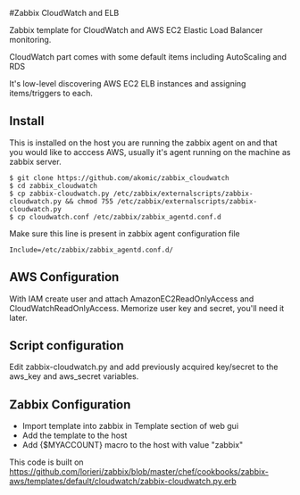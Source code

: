 #Zabbix CloudWatch and ELB

Zabbix template for CloudWatch and AWS EC2 Elastic Load Balancer monitoring.

CloudWatch part comes with some default items including AutoScaling and RDS

It's low-level discovering AWS EC2 ELB instances and assigning items/triggers to each.


## Install
This is installed on the host you are running the zabbix agent on and that you would like to acccess AWS, usually it's agent running on the machine as zabbix server.

```
$ git clone https://github.com/akomic/zabbix_cloudwatch
$ cd zabbix_cloudwatch
$ cp zabbix-cloudwatch.py /etc/zabbix/externalscripts/zabbix-cloudwatch.py && chmod 755 /etc/zabbix/externalscripts/zabbix-cloudwatch.py
$ cp cloudwatch.conf /etc/zabbix/zabbix_agentd.conf.d

```
Make sure this line is present in zabbix agent configuration file

```
Include=/etc/zabbix/zabbix_agentd.conf.d/
```

## AWS Configuration

With IAM create user and attach AmazonEC2ReadOnlyAccess and CloudWatchReadOnlyAccess.
Memorize user key and secret, you'll need it later.

## Script configuration

Edit zabbix-cloudwatch.py and add previously acquired key/secret to the aws_key and aws_secret variables.

## Zabbix Configuration

* Import template into zabbix in Template section of web gui
* Add the template to the host
* Add {$MYACCOUNT} macro to the host with value "zabbix"

This code is built on
https://github.com/lorieri/zabbix/blob/master/chef/cookbooks/zabbix-aws/templates/default/cloudwatch/zabbix-cloudwatch.py.erb
